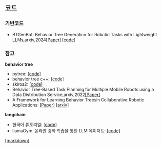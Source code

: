 ## **코드** 

### **기반코드**
* BTGenBot: Behavior Tree Generation for Robotic Tasks with Lightweight LLMs,arxiv,2024[[Paper]](https://arxiv.org/abs/2403.12761) [[code]](https://github.com/AIRLab-POLIMI/BTGenBot)
### **참고**

**behavior tree**
 * pytree: [[code]](https://github.com/splintered-reality/py_trees)
 * behavior tree c++: [[code]](https://www.behaviortree.dev/docs/category/basic-concepts)
 * skiros2: [[code]](https://github.com/RVMI/skiros2)
 * Behavior Tree-Based Task Planning for Multiple Mobile Robots using a Data Distribution Service,arxiv,2022[[Paper]](https://arxiv.org/pdf/2201.10918.pdf)
 * A Framework for Learning Behavior Treesin Collaborative Robotic Applications: [[Paper]](https://arxiv.org/pdf/2303.11026.pdf) [[arxiv]](https://github.com/matiov/BT-learning-framework?tab=readme-ov-file)



**langchain**
 * 한국어 튜토리얼: [[code]](https://wikidocs.net/book/14314)
 * llamaGym: 온라인 강화 학습을 통한 LLM 에이저트: [[code]](https://news.hada.io/topic?id=13938)















[[markdown]](https://gist.github.com/ihoneymon/652be052a0727ad59601)
